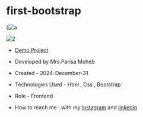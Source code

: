 # first-bootstrap


(![a](https://github.com/user-attachments/assets/deec7e93-77a3-4bac-a361-74e2a216b6b7)


![2](https://github.com/user-attachments/assets/e23e8e5d-1c04-4e00-b2a8-26743c79a380)

- <a href="https://parisamohebweb.github.io/first-bootstrap">Demo Project</a>

- Developed by Mrs.Parisa Moheb

- Created - 2024-December-31

- Technologies Used - Html , Css , Bootstrap

- Role - Frontend

- How to reach me : with my [instagram](https://www.instagram.com/pouria_farahani_developer) and [linkedin](https://www.linkedin.com/in/pouria-farahani-developer)

